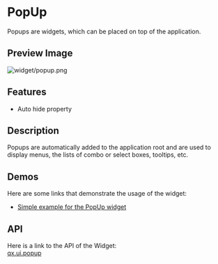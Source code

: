 PopUp
=====

Popups are widgets, which can be placed on top of the application.

Preview Image
-------------

![widget/popup.png](/pages/widget/popup.png)

Features
--------

-   Auto hide property

Description
-----------

Popups are automatically added to the application root and are used to
display menus, the lists of combo or select boxes, tooltips, etc.

Demos
-----

Here are some links that demonstrate the usage of the widget:

-   [Simple example for the PopUp
    widget](http://demo.qooxdoo.org/%{version}/demobrowser/#widget~Popup.html)

API
---

Here is a link to the API of the Widget:\
[qx.ui.popup](http://demo.qooxdoo.org/%{version}/apiviewer/#qx.ui.popup)

